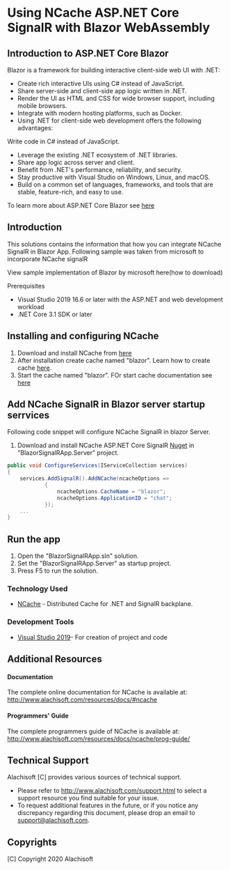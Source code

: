 # Using NCache ASP.NET Core SignalR with Blazor WebAssembly

## Introduction to ASP.NET Core Blazor
Blazor is a framework for building interactive client-side web UI with .NET:

* Create rich interactive UIs using C# instead of JavaScript.
* Share server-side and client-side app logic written in .NET.
* Render the UI as HTML and CSS for wide browser support, including mobile browsers.
* Integrate with modern hosting platforms, such as Docker.
* Using .NET for client-side web development offers the following advantages:

Write code in C# instead of JavaScript.
* Leverage the existing .NET ecosystem of .NET libraries.
* Share app logic across server and client.
* Benefit from .NET's performance, reliability, and security.
* Stay productive with Visual Studio on Windows, Linux, and macOS.
* Build on a common set of languages, frameworks, and tools that are stable, feature-rich, and easy to use.

To learn more about ASP.NET Core Blazor see [here](https://docs.microsoft.com/en-us/aspnet/core/blazor/?view=aspnetcore-3.1)

## Introduction 

This solutions contains the information that how you can integrate NCache SignalR in Blazor App. Following sample was taken from microsoft to incorporate NCache signalR

View sample implementation of Blazor by microsoft here(how to download)

Prerequisites
* Visual Studio 2019 16.6 or later with the ASP.NET and web development workload
* .NET Core 3.1 SDK or later

## Installing and configuring NCache
1. Download and install NCache from [here](https://www.alachisoft.com/download-ncache.html)
2. After installation create cache named "blazor". Learn how to create cache [here](https://www.alachisoft.com/resources/docs/ncache/getting-started-guide-windows/create-cache.html).
3. Start the cache named "blazor". FOr start cache documentation see [here](https://www.alachisoft.com/resources/docs/ncache/admin-guide/start-cache.html#:~:text=Starting%20Cache%20on%20All%20Server%20Nodes&text=Launch%20NCache%20Web%20Manager%20by,against%20the%20cache%20to%20start.) 

## Add NCache SignalR in Blazor server startup serrvices 

Following code snippet will configure NCache SignalR in blazor Server. 
1. Download and install NCache ASP.NET Core SignalR [Nuget](https://www.nuget.org/packages/AspNetCore.SignalR.NCache/) in "BlazorSignalRApp.Server" project.


```csharp
public void ConfigureServices(IServiceCollection services)
{
    services.AddSignalR().AddNCache(ncacheOptions =>
            {
                ncacheOptions.CacheName = "blazor";
                ncacheOptions.ApplicationID = "chat";
            });
    ...
}
```

## Run the app
1. Open the "BlazorSignalRApp.sln" solution. 
2. Set the "BlazorSignalRApp.Server" as startup project.
3. Press F5 to run the solution.

### Technology Used

* [NCache](http://www.alachisoft.com/ncache/) - Distributed Cache for .NET and SignalR backplane.

### Development Tools

* [Visual Studio 2019](https://visualstudio.microsoft.com/)- For creation of project and code

## Additional Resources

#### Documentation
The complete online documentation for NCache is available at:
http://www.alachisoft.com/resources/docs/#ncache

#### Programmers' Guide
The complete programmers guide of NCache is available at:
http://www.alachisoft.com/resources/docs/ncache/prog-guide/

## Technical Support

Alachisoft [C] provides various sources of technical support. 

- Please refer to http://www.alachisoft.com/support.html to select a support resource you find suitable for your issue.
- To request additional features in the future, or if you notice any discrepancy regarding this document, please drop an email to [support@alachisoft.com](mailto:support@alachisoft.com).

## Copyrights

[C] Copyright 2020 Alachisoft